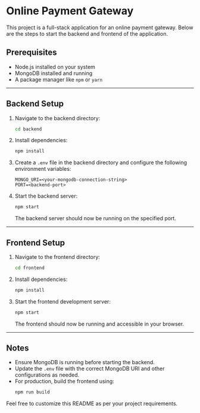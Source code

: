 # Online Payment Gateway

This project is a full-stack application for an online payment gateway. Below are the steps to start the backend and frontend of the application.

## Prerequisites

- Node.js installed on your system
- MongoDB installed and running
- A package manager like `npm` or `yarn`

---

## Backend Setup

1. Navigate to the backend directory:

   ```bash
   cd backend
   ```

2. Install dependencies:

   ```bash
   npm install
   ```

3. Create a `.env` file in the backend directory and configure the following environment variables:

   ```env
   MONGO_URI=<your-mongodb-connection-string>
   PORT=<backend-port>
   ```

4. Start the backend server:

   ```bash
   npm start
   ```

   The backend server should now be running on the specified port.

---

## Frontend Setup

1. Navigate to the frontend directory:

   ```bash
   cd frontend
   ```

2. Install dependencies:

   ```bash
   npm install
   ```

3. Start the frontend development server:

   ```bash
   npm start
   ```

   The frontend should now be running and accessible in your browser.

---

## Notes

- Ensure MongoDB is running before starting the backend.
- Update the `.env` file with the correct MongoDB URI and other configurations as needed.
- For production, build the frontend using:
  ```bash
  npm run build
  ```

Feel free to customize this README as per your project requirements.
